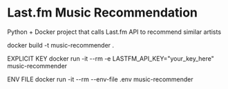 # Last.fm Music Recommendation
Python + Docker project that calls Last.fm API to recommend similar artists

docker build -t music-recommender .

EXPLICIT KEY
docker run -it --rm -e LASTFM_API_KEY="your_key_here" music-recommender

ENV FILE
docker run -it --rm --env-file .env music-recommender
